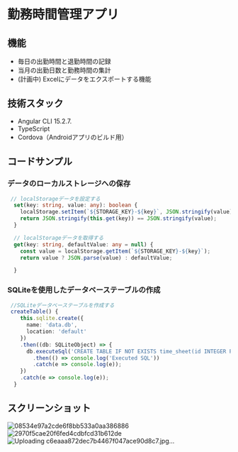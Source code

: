 # 勤務時間管理アプリ

## 機能

- 毎日の出勤時間と退勤時間の記録
- 当月の出勤日数と勤務時間の集計
- (計画中) Excelにデータをエクスポートする機能

## 技術スタック

- Angular CLI 15.2.7.
- TypeScript
- Cordova（Androidアプリのビルド用）

## コードサンプル

### **データのローカルストレージへの保存**

```typescript
 // localStorageデータを設定する
  set(key: string, value: any): boolean {
    localStorage.setItem(`${STORAGE_KEY}-${key}`, JSON.stringify(value));
    return JSON.stringify(this.get(key)) == JSON.stringify(value);
  }

  // localStorageデータを取得する
  get(key: string, defaultValue: any = null) {
    const value = localStorage.getItem(`${STORAGE_KEY}-${key}`);
    return value ? JSON.parse(value) : defaultValue;

  }
```

### SQLiteを使用したデータベーステーブルの作成

```typescript
 //SQLiteデータベーステーブルを作成する
 createTable() {
    this.sqlite.create({
      name: 'data.db',
      location: 'default'
    })
    .then((db: SQLiteObject) => {
      db.executeSql('CREATE TABLE IF NOT EXISTS time_sheet(id INTEGER PRIMARY KEY AUTOINCREMENT, firstname TEXT, lastname TEXT)', [])
        .then(() => console.log('Executed SQL'))
        .catch(e => console.log(e));
    })
    .catch(e => console.log(e));
  }
```

## スクリーンショット
![08534e97a2cde6f8bb533a0aa386886](https://github.com/cyyier/clockin/assets/52512369/cd8b2318-27f4-444d-ab17-0bd1f15bb7ee)
![2970f5cae20f6fed4cdbfcd31b612de](https://github.com/cyyier/clockin/assets/52512369/b4e39155-8605-4297-aeff-11a0d7db9cad)
![Uploading c6eaaa872dec7b4467f047ace90d8c7.jpg…]()




